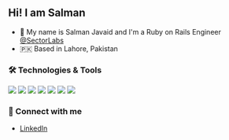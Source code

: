 ## Hi! I am Salman
* 🎤 My name is Salman Javaid and I'm a Ruby on Rails Engineer [@SectorLabs](https://github.com/SectorLabs) 
* 🇵🇰 Based in Lahore, Pakistan

### 🛠 Technologies & Tools
![](https://img.shields.io/badge/Code-Ruby-informational?style=flat&logo=ruby&logoColor=white&color=FB6F51)
![](https://img.shields.io/badge/Code-Rails-informational?style=flat&logo=rubyonrails&logoColor=white&color=FB6F51)
![](https://img.shields.io/badge/Tools-postgreSQL-informational?style=flat&logo=postgresql&logoColor=white&color=FB6F51)
![](https://img.shields.io/badge/Tools-mySQL-informational?style=flat&logo=mysql&logoColor=white&color=FB6F51)
![](https://img.shields.io/badge/Cloud-Amazon_AWS-informational?style=flat&logo=amazon-aws&logoColor=white&color=FB6F51)
![](https://img.shields.io/badge/Cloud-Heroku-informational?style=flat&logo=heroku&logoColor=white&color=FB6F51)
![](https://img.shields.io/badge/Tools-Docker-informational?style=flat&logo=docker&logoColor=white&color=FB6F51)

### 🤝 Connect with me 
- [LinkedIn](https://www.linkedin.com/in/salman-javaid05/)
